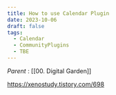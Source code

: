 ```yaml
---
title: How to use Calendar Plugin
date: 2023-10-06
draft: false
tags:
  - Calendar
  - CommunityPlugins
  - TBE
---
```

*Parent*  :  [[00. Digital Garden]]

https://xenostudy.tistory.com/698
